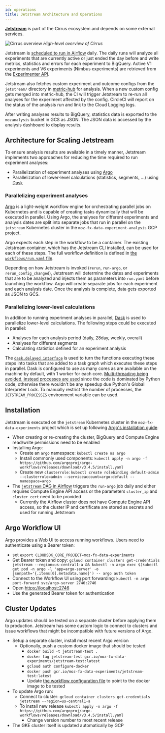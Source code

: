 ```yaml
---
id: operations
title: Jetstream Architecture and Operations
---
```


**[Jetstream]** is part of the Cirrus ecosystem and depends on some external services.

![Cirrus overview](/img/jetstream/cirrus.png)
*High-level overview of Cirrus*

Jetstream is [scheduled to run in Airflow](https://github.com/mozilla/telemetry-airflow/blob/e5de501d8063cc366e9bb546135f3866136cb47d/dags/jetstream.py#L22) daily. The daily runs will analyze all experiments that are currently active or just ended the day before and write metrics, statistics and errors for each experiment to BigQuery. Active V1 experiments and V6 experiments (Nimbus experiments) are retrieved from the [Experimenter API](https://experimenter.services.mozilla.com/api/v1/experiments/).

Jetstream also fetches custom experiment and outcome configs from the `jetstream/` directory in [metric-hub](https://github.com/mozilla/metric-hub/tree/main/jetstream) for analysis. When a new custom config gets merged into metric-hub, the CI will trigger Jetstream to re-run all analyses for the experiment affected by the config. CircleCI will report on the status of the analysis run and link to the Cloud Logging logs.

After writing analyses results to BigQuery, statistics data is exported to the `mozanalysis` bucket in GCS as JSON. The JSON data is accessed by the analysis dashboard to display results.

## Architecture for Scaling Jetstream

To ensure analysis results are available in a timely manner, Jetstream implements two approaches for reducing the time required to run experiment analyses:
* Parallelization of experiment analyses using [Argo](https://argoproj.github.io/)
* Parallelization of lower-level calculations (statistics, segments, ...) using [Dask](https://dask.org/)

### Parallelizing experiment analyses

[Argo](https://argoproj.github.io/) is a light-weight workflow engine for orchestrating parallel jobs on Kubernetes and is capable of creating tasks dynamically that will be executed in parallel. Using Argo, the analyses for different experiments and analysis dates are split into separate jobs that run in parallel on the `jetstream` Kubernetes cluster in the `moz-fx-data-experiment-analysis` GCP project.

Argo expects each step in the workflow to be a container. The existing Jetstream container, which has the Jetstream CLI installed, can be used for each of these steps.
The full workflow definition is defined in [the `workflows/run.yaml` file](https://github.com/mozilla/jetstream/blob/main/jetstream/workflows/run.yaml).

Depending on how Jetstream is invoked (`rerun`, `run-argo`, or `rerun_config_changed`), Jetstream will determine the dates and experiments that are to be analyzed and injects them as parameters into `run.yaml` before launching the workflow. Argo will create separate jobs for each experiment and each analysis date. Once the analysis is complete, data gets exported as JSON to GCS.

### Parallelizing lower-level calculations

In addition to running experiment analyses in parallel, [Dask](https://dask.org/) is used to parallelize lower-level calculations. The following steps could be executed in parallel:
* Analyses for each analysis period (daily, 28day, weekly, overall)
* Analyses for different segments
* Calculating statistics defined for an experiment analysis

The [`dask.delayed interface`](https://docs.dask.org/en/latest/delayed.html) is used to turn the functions executing these steps into tasks that are added to a task graph which executes these steps in parallel. Dask is configured to use as many cores as are available on the machine by default, with 1 worker for each core. [Multi-threading being avoided, instead processes are used](https://docs.dask.org/en/latest/scheduling.html#local-threads) since the code is dominated by Python code, otherwise there wouldn't be any speedup due Python's Global Interpreter Lock. To manually restrict the number of processes, the `JETSTREAM_PROCESSES` environment variable can be used.

## Installation

Jetstream is executed on the `jetstream` Kubernetes cluster in the `moz-fx-data-experiments` project which is set up following [Argo's installation guide](https://github.com/argoproj/argo/blob/master/docs/quick-start.md):
* When creating or re-creating the cluster, BigQuery and Compute Engine read/write permissions need to be enabled
* Installing Argo:
	* Create an `argo` namespace: `kubectl create ns argo`
	* Install commonly used components: `kubectl apply -n argo -f https://github.com/argoproj/argo-workflows/releases/download/v3.4.5/install.yaml`
	* Create new `clusterrole`: `kubectl create rolebinding default-admin --clusterrole=admin --serviceaccount=argo:default --namespace=argo`
* The [`jetstream` DAG in Airflow](https://github.com/mozilla/telemetry-airflow/blob/master/dags/jetstream.py) triggers the `run-argo` job daily and either requires Compute Engine API access or the parameters `cluster_ip` and `cluster_cert` need to be provided
	* Currently the Airflow cluster does not have Compute Engine API access, so the cluster IP and certificate are stored as secrets and used for running Jetstream

## Argo Workflow UI

Argo provides a Web UI to access running workflows. Users need to authenticate using a Bearer token:
* set `export CLOUDSDK_CORE_PROJECT=moz-fx-data-experiments`
* Get Bearer token and copy: `gcloud container clusters get-credentials jetstream --region=us-central1-a && kubectl -n argo exec $(kubectl get pod -n argo -l 'app=argo-server' -o jsonpath='{.items[0].metadata.name}') -- argo auth token` 
* Connect to the Workflow UI using port forwarding: `kubectl -n argo port-forward svc/argo-server 2746:2746`
* Open [https://localhost:2746](https://localhost:2746)
* Use the generated Bearer token for authentication


## Cluster Updates

Argo updates should be tested on a separate cluster before applying them to production. Jetstream has some custom logic to connect to clusters and issue workflows that might be incompatible with future versions of Argo.
* Setup a separate cluster, install most recent Argo version
	* Optionally, push a custom docker image that should be tested
		* `docker build -t jetstream-test .`
		* `docker tag jetstream-test gcr.io/moz-fx-data-experiments/jetstream-test:latest`
		* `gcloud auth configure-docker`
		* `docker push gcr.io/moz-fx-data-experiments/jetstream-test:latest`
		* Update [the workflow configuration file](https://github.com/mozilla/jetstream/blob/main/jetstream/workflows/run.yaml) to point to the docker image to be tested
* To update Argo run:
	* Connect to cluster: `gcloud container clusters get-credentials jetstream --region=us-central1-a`
	* To install new release `kubectl apply -n argo -f https://github.com/argoproj/argo-workflows/releases/download/v3.4.5/install.yaml`
		* Change version number to most recent release
* The GKE cluster itself is updated automatically by GCP


[jetstream]: https://github.com/mozilla/jetstream
[jetstream error dashboard]: https://mozilla.cloud.looker.com/dashboards/246
